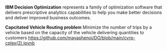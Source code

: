 **IBM Decision Optimization** represents a family of optimization software that delivers prescriptive analytics capabilities to help you make better decisions and deliver improved business outcomes.

**Capcitated Vehicle Routing problem**
Minimize the number of trips by a vehicle based on the capacity of the vehicle delivering quantities to customers
https://github.com/mayashenoi/DO/blob/main/cvrp-cplex(2).ipynb

